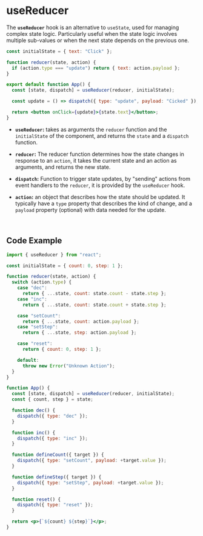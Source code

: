 # useReducer

The **`useReducer`** hook is an alternative to `useState`, used for managing complex state logic. Particularly useful when the state logic involves multiple sub-values or when the next state depends on the previous one.

```jsx
const initialState = { text: "Click" };

function reducer(state, action) {
  if (action.type === "update") return { text: action.payload };
}

export default function App() {
  const [state, dispatch] = useReducer(reducer, initialState);

  const update = () => dispatch({ type: "update", payload: "Cicked" });

  return <button onClick={update}>{state.text}</button>;
}
```

- **`useReducer`:** takes as arguments the `reducer` function and the `initialState` of the component, and returns the `state` and a `dispatch` function.

- **`reducer`:** The reducer function determines how the state changes in response to an `action`, it takes the current state and an action as arguments, and returns the new state.

- **`dispatch`:** Function to trigger state updates, by "sending" actions from event handlers to the `reducer`, it is provided by the `useReducer` hook.

- **`action`:** an object that describes how the state should be updated. It typically have a `type` property that describes the kind of change, and a `payload` property (optional) with data needed for the update.

<br>

## Code Example

```jsx
import { useReducer } from "react";

const initialState = { count: 0, step: 1 };

function reducer(state, action) {
  switch (action.type) {
    case "dec":
      return { ...state, count: state.count - state.step };
    case "inc":
      return { ...state, count: state.count + state.step };

    case "setCount":
      return { ...state, count: action.payload };
    case "setStep":
      return { ...state, step: action.payload };

    case "reset":
      return { count: 0, step: 1 };

    default:
      throw new Error("Unknown Action");
  }
}

function App() {
  const [state, dispatch] = useReducer(reducer, initialState);
  const { count, step } = state;

  function dec() {
    dispatch({ type: "dec" });
  }

  function inc() {
    dispatch({ type: "inc" });
  }

  function defineCount({ target }) {
    dispatch({ type: "setCount", payload: +target.value });
  }

  function defineStep({ target }) {
    dispatch({ type: "setStep", payload: +target.value });
  }

  function reset() {
    dispatch({ type: "reset" });
  }

  return <p>{`${count} ${step}`}</p>;
}
```
